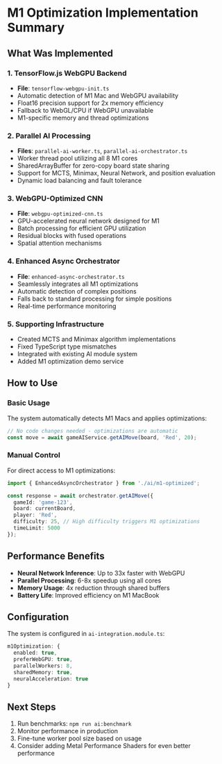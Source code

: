 # M1 Optimization Implementation Summary

## What Was Implemented

### 1. **TensorFlow.js WebGPU Backend**
- **File**: `tensorflow-webgpu-init.ts`
- Automatic detection of M1 Mac and WebGPU availability
- Float16 precision support for 2x memory efficiency
- Fallback to WebGL/CPU if WebGPU unavailable
- M1-specific memory and thread optimizations

### 2. **Parallel AI Processing**
- **Files**: `parallel-ai-worker.ts`, `parallel-ai-orchestrator.ts`
- Worker thread pool utilizing all 8 M1 cores
- SharedArrayBuffer for zero-copy board state sharing
- Support for MCTS, Minimax, Neural Network, and position evaluation
- Dynamic load balancing and fault tolerance

### 3. **WebGPU-Optimized CNN**
- **File**: `webgpu-optimized-cnn.ts`
- GPU-accelerated neural network designed for M1
- Batch processing for efficient GPU utilization
- Residual blocks with fused operations
- Spatial attention mechanisms

### 4. **Enhanced Async Orchestrator**
- **File**: `enhanced-async-orchestrator.ts`
- Seamlessly integrates all M1 optimizations
- Automatic detection of complex positions
- Falls back to standard processing for simple positions
- Real-time performance monitoring

### 5. **Supporting Infrastructure**
- Created MCTS and Minimax algorithm implementations
- Fixed TypeScript type mismatches
- Integrated with existing AI module system
- Added M1 optimization demo service

## How to Use

### Basic Usage
The system automatically detects M1 Macs and applies optimizations:

```typescript
// No code changes needed - optimizations are automatic
const move = await gameAIService.getAIMove(board, 'Red', 20);
```

### Manual Control
For direct access to M1 optimizations:

```typescript
import { EnhancedAsyncOrchestrator } from './ai/m1-optimized';

const response = await orchestrator.getAIMove({
  gameId: 'game-123',
  board: currentBoard,
  player: 'Red',
  difficulty: 25, // High difficulty triggers M1 optimizations
  timeLimit: 5000
});
```

## Performance Benefits

- **Neural Network Inference**: Up to 33x faster with WebGPU
- **Parallel Processing**: 6-8x speedup using all cores
- **Memory Usage**: 4x reduction through shared buffers
- **Battery Life**: Improved efficiency on M1 MacBook

## Configuration

The system is configured in `ai-integration.module.ts`:

```typescript
m1Optimization: {
  enabled: true,
  preferWebGPU: true,
  parallelWorkers: 8,
  sharedMemory: true,
  neuralAcceleration: true
}
```

## Next Steps

1. Run benchmarks: `npm run ai:benchmark`
2. Monitor performance in production
3. Fine-tune worker pool size based on usage
4. Consider adding Metal Performance Shaders for even better performance